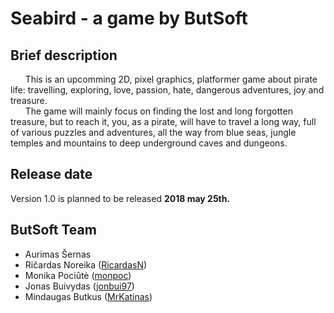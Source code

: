 # Seabird - a game by ButSoft


## Brief description
&nbsp;&nbsp;&nbsp;&nbsp;&nbsp;&nbsp;This is an upcomming 2D, pixel graphics, platformer game about pirate life: travelling, exploring, love, passion, hate, dangerous adventures, joy and treasure.  
&nbsp;&nbsp;&nbsp;&nbsp;&nbsp;&nbsp;The game will mainly focus on finding the lost and long forgotten treasure, but to reach it, you, as a pirate, will have to travel a long way, full of various puzzles and adventures, all the way from blue seas, jungle temples and mountains to deep underground caves and dungeons.
  
## Release date
Version 1.0 is planned to be released **2018 may 25th.**

## ButSoft Team
* Aurimas Šernas 
* Ričardas Noreika ([RicardasN](https://github.com/RicardasN))
* Monika Pociūtė ([monpoc](https://github.com/monpoc))
* Jonas Buivydas ([jonbui97](https://github.com/jonbui97))
* Mindaugas Butkus ([MrKatinas](https://github.com/MrKatinas))
